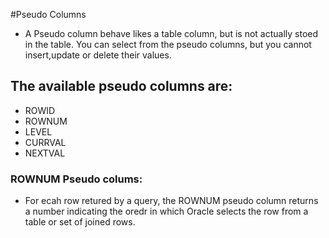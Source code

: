 #Pseudo Columns

* A Pseudo column behave likes a table column, but is not actually stoed in the table. You can select from the pseudo columns, but you cannot
insert,update or delete their values.

 ## The available pseudo columns are:
 
 * ROWID
 * ROWNUM
 * LEVEL
 * CURRVAL
 * NEXTVAL
 
 ### ROWNUM Pseudo colums:
 
 * For ecah row retured by a query, the ROWNUM pseudo column returns a number indicating the oredr in which Oracle selects the row from a table or set of joined rows.
 
